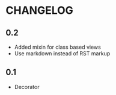 CHANGELOG
=========

0.2
---
* Added mixin for class based views
* Use markdown instead of RST markup

0.1
---
* Decorator